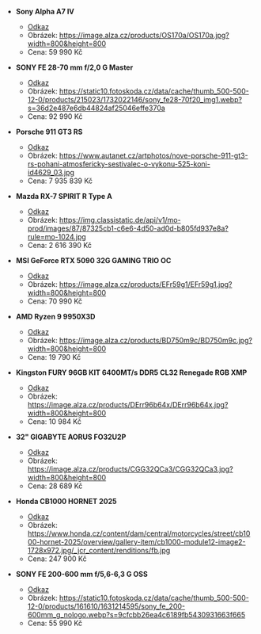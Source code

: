 - **Sony Alpha A7 IV**
  - [Odkaz](https://www.alza.cz//sony-alpha-a7-iv-telo-d6799672.htm?kampan=adwdfv_Digit%C3%A1ln%C3%AD+foto-video_BEE_PRO_Ak%C4%8Dn%C3%AD+produkty_%5BDigit%C3%A1ln%C3%AD+foto-video%5D+%5BBezzrcadlovky%5D+Sony+Alpha+A7+IV+t%C4%9Blo+%23OS170a&ppcbee-adtext-variant=RSA_PRO_Promo&gad_source=1&gad_campaignid=21853678071&gbraid=0AAAAAD2xsm4ROZq40qx6FTI7yxypOG24W&gclid=CjwKCAjwruXBBhArEiwACBRtHZoGBRB3oHX2onraL3iLuKVNvkXQg9VlA8JlFIQ-HykIVNpjdfrIghoC8yMQAvD_BwE)
  - Obrázek: https://image.alza.cz/products/OS170a/OS170a.jpg?width=800&height=800
  - Cena: 59 990 Kč

- **SONY FE 28-70 mm f/2,0 G Master**
  - [Odkaz](https://www.fotoskoda.cz/sony-fe-28-70-mm-f-2-0/)
  - Obrázek: https://static10.fotoskoda.cz/data/cache/thumb_500-500-12-0/products/215023/1732022146/sony_fe28-70f20_img1.webp?s=36d2e487e6db44824af25046effe370a
  - Cena: 92 990 Kč

- **Porsche 911 GT3 RS**
  - [Odkaz](https://configurator.porsche.com/cs-CZ/mode/model/992850?options=Q1K.6NN.QH1.VL0.A8G.2W6.1N3.1X2.D2Q.8T1.2C5.K8C.3FF.VW4.1XQ.9WT.4UF.QJ6.5MK.0P9.0I1.8LH.2V1.3QT.1G8.1P0.5KS.9JA.6E1.7K3.QQ0.G1C.9P3.6FW.9VK.1T2.5XC.0TC.QV3.IW3.4L2.7UG.7M3.0NB.0N5.6F4.9AD.8IT.GH3.FM7.1BV.VF2.7AK.6Q5.FZ0.E1T.J2B.6XA.2D0.8VG.UI2.1LX.1NX.0UD.56Q.UD1.KA2.24931.74.89)
  - Obrázek: https://www.autanet.cz/artphotos/nove-porsche-911-gt3-rs-pohani-atmosfericky-sestivalec-o-vykonu-525-koni-id4629_03.jpg
  - Cena: 7 935 839 Kč

- **Mazda RX-7 SPIRIT R Type A**
  - [Odkaz](https://www.mobile.de/cz/Osobn%C3%AD-v%C5%AFz/Mazda-RX-7-SPIRIT-R-Type-A/vhc:car,ms1:16800_19_/pg:vipcar/414975552.html)
  - Obrázek: https://img.classistatic.de/api/v1/mo-prod/images/87/87325cb1-c6e6-4d50-ad0d-b805fd937e8a?rule=mo-1024.jpg
  - Cena: 2 616 390 Kč

- **MSI GeForce RTX 5090 32G GAMING TRIO OC**
  - [Odkaz](https://www.alza.cz/msi-geforce-rtx-5090-32g-gaming-trio-oc-d12781975.htm)
  - Obrázek: https://image.alza.cz/products/EFr59g1/EFr59g1.jpg?width=800&height=800
  - Cena: 70 990 Kč

- **AMD Ryzen 9 9950X3D**
  - [Odkaz](https://www.alza.cz/amd-ryzen-9-9950x3d-d12838127.htm)
  - Obrázek: https://image.alza.cz/products/BD750m9c/BD750m9c.jpg?width=800&height=800
  - Cena: 19 790 Kč

- **Kingston FURY 96GB KIT 6400MT/s DDR5 CL32 Renegade RGB XMP**
  - [Odkaz](https://www.alza.cz/kingston-fury-96gb-kit-6400mt-s-ddr5-cl32-renegade-rgb-xmp-d10868165.htm)
  - Obrázek: https://image.alza.cz/products/DErr96b64x/DErr96b64x.jpg?width=800&height=800
  - Cena: 10 984 Kč

- **32" GIGABYTE AORUS FO32U2P**
  - [Odkaz](https://www.alza.cz/32-gigabyte-aorus-fo32u2p-d12316199.htm)
  - Obrázek: https://image.alza.cz/products/CGG32QCa3/CGG32QCa3.jpg?width=800&height=800
  - Cena: 28 689 Kč

- **Honda CB1000 HORNET 2025**
  - [Odkaz](https://motorcycleconfigurator.honda.cz/bikes/street/cb1000_hornet/#/)
  - Obrázek: https://www.honda.cz/content/dam/central/motorcycles/street/cb1000-hornet-2025/overview/gallery-item/cb1000-module12-image2-1728x972.jpg/_jcr_content/renditions/fb.jpg
  - Cena: 247 900 Kč

- **SONY FE 200-600 mm f/5,6-6,3 G OSS**
  - [Odkaz](https://www.fotoskoda.cz/sony-fe-200-600-mm-f-5-6-6-3-g-oss-pro-bajonet-e-full-frame/)
  - Obrázek: https://static10.fotoskoda.cz/data/cache/thumb_500-500-12-0/products/161610/1631214595/sony_fe_200-600mm_g_nologo.webp?s=9cfcbb26ea4c6189fb5430931663f665
  - Cena: 55 990 Kč
